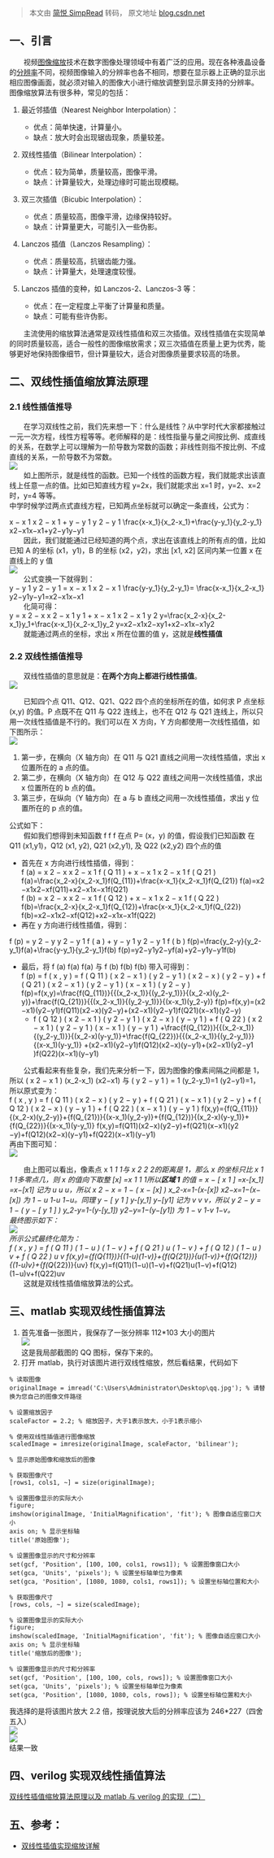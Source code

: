 > 本文由 [简悦 SimpRead](http://ksria.com/simpread/) 转码， 原文地址 [blog.csdn.net](https://blog.csdn.net/qq_43156031/article/details/136456299)

一、引言
----

  视频[图像缩放](https://so.csdn.net/so/search?q=%E5%9B%BE%E5%83%8F%E7%BC%A9%E6%94%BE&spm=1001.2101.3001.7020)技术在数字图像处理领域中有着广泛的应用。现在各种液晶设备的[分辨率](https://so.csdn.net/so/search?q=%E5%88%86%E8%BE%A8%E7%8E%87&spm=1001.2101.3001.7020)不同，视频图像输入的分辨率也各不相同，想要在显示器上正确的显示出相应图像画面，就必须对输入的图像大小进行缩放调整到显示屏支持的分辨率。  
图像缩放算法有很多种，常见的包括：

1.  最近邻插值（Nearest Neighbor Interpolation）：
    
    *   优点：简单快速，计算量小。
    *   缺点：放大时会出现锯齿现象，质量较差。
2.  双线性插值（Bilinear Interpolation）：
    
    *   优点：较为简单，质量较高，图像平滑。
    *   缺点：计算量较大，处理边缘时可能出现模糊。
3.  双三次插值（Bicubic Interpolation）：
    
    *   优点：质量较高，图像平滑，边缘保持较好。
    *   缺点：计算量更大，可能引入一些伪影。
4.  Lanczos 插值（Lanczos Resampling）：
    
    *   优点：质量较高，抗锯齿能力强。
    *   缺点：计算量大，处理速度较慢。
5.  Lanczos 插值的变种，如 Lanczos-2、Lanczos-3 等：
    
    *   优点：在一定程度上平衡了计算量和质量。
    *   缺点：可能有些许伪影。

  主流使用的缩放算法通常是双线性插值和双三次插值。双线性插值在实现简单的同时质量较高，适合一般性的图像缩放需求；双三次插值在质量上更为优秀，能够更好地保持图像细节，但计算量较大，适合对图像质量要求较高的场景。

二、双线性插值缩放算法原理
-------------

### 2.1 线性插值推导

  在学习双线性之前，我们先来想一下：什么是线性？从中学时代大家都接触过一元一次方程，线性方程等等。老师解释的是：线性指量与量之间按比例、成直线的关系，在数学上可以理解为一阶导数为常数的函数；非线性则指不按比例、不成直线的关系，一阶导数不为常数。  
![](https://i-blog.csdnimg.cn/blog_migrate/b9e023c5de2e500f2d763913d76184f9.png#pic_center)  
  如上图所示，就是线性的函数。已知一个线性的函数方程，我们就能求出该直线上任意一点的值。比如已知直线方程 y=2x，我们就能求出 x=1 时，y=2、x=2 时，y=4 等等。  
中学时候学过两点式直线方程，已知两点坐标就可以确定一条直线，公式为：

x − x 1 x 2 − x 1 + y − y 1 y 2 − y 1 \frac{x-x_1}{x_2-x_1}+\frac{y-y_1}{y_2-y_1} x2​−x1​x−x1​​+y2​−y1​y−y1​​  
  因此，我们就能通过已经知道的两个点，求出在该直线上的所有点的值，比如已知 A 的坐标 (x1，y1)，B 的坐标 (x2，y2)，求出 [x1, x2] 区间内某一位置 x 在直线上的 y 值  
![](https://i-blog.csdnimg.cn/blog_migrate/332485f70b580c900e727db98467b4bc.png#pic_center)  
  公式变换一下就得到：  
y − y 1 y 2 − y 1 = x − x 1 x 2 − x 1 \frac{y-y_1}{y_2-y_1}= \frac{x-x_1}{x_2-x_1} y2​−y1​y−y1​​=x2​−x1​x−x1​​  
  化简可得：  
y = x 2 − x x 2 − x 1 y 1 + x − x 1 x 2 − x 1 y 2 y=\frac{x_2-x}{x_2-x_1}y_1+\frac{x-x_1}{x_2-x_1}y_2 y=x2​−x1​x2​−x​y1​+x2​−x1​x−x1​​y2​  
  就能通过两点的坐标，求出 x 所在位置的值 y，这就是**线性插值**

### 2.2 双线性插值推导

  双线性插值的意思就是：**在两个方向上都进行线性插值**。  
![](https://i-blog.csdnimg.cn/blog_migrate/3c4e7b3695bb2fed1bd7adb1844fbe64.png#pic_center)

  已知四个点 Q11、Q12、Q21、Q22 四个点的坐标所在的值，如何求 P 点坐标 (x,y) 的值。P 点既不在 Q11 与 Q22 连线上，也不在 Q12 与 Q21 连线上，所以只用一次线性插值是不行的。我们可以在 X 方向，Y 方向都使用一次线性插值，如下图所示：  
![](https://i-blog.csdnimg.cn/blog_migrate/507feddf970943a3a7902aa63f2fa613.png#pic_center)

1.  第一步，在横向（X 轴方向）在 Q11 与 Q21 直线之间用一次线性插值，求出 x 位置所在的 a 点的值。
2.  第二步，在横向（X 轴方向）在 Q12 与 Q22 直线之间用一次线性插值，求出 x 位置所在的 b 点的值。
3.  第三步，在纵向（Y 轴方向）在 a 与 b 直线之间用一次线性插值，求出 y 位置所在的 p 点的值。

公式如下：  
  假如我们想得到未知函数 f f f 在点 P= (x，y) 的值，假设我们已知函数 在 Q11 (x1,y1)，Q12 (x1, y2), Q21 (x2,y1), 及 Q22 (x2,y2) 四个点的值

*   首先在 x 方向进行线性插值，得到：  
    f (a) = x 2 − x x 2 − x 1 f ( Q 11 ) + x − x 1 x 2 − x 1 f ( Q 21 ) f(a)=\frac{x_2-x}{x_2-x_1}f(Q_{11})+\frac{x-x_1}{x_2-x_1}f(Q_{21}) f(a)=x2​−x1​x2​−x​f(Q11​)+x2​−x1​x−x1​​f(Q21​)  
    f (b) = x 2 − x x 2 − x 1 f ( Q 12 ) + x − x 1 x 2 − x 1 f ( Q 22 ) f(b)=\frac{x_2-x}{x_2-x_1}f(Q_{12})+\frac{x-x_1}{x_2-x_1}f(Q_{22}) f(b)=x2​−x1​x2​−x​f(Q12​)+x2​−x1​x−x1​​f(Q22​)
*   再在 y 方向进行线性插值，得到：

f (p) = y 2 − y y 2 − y 1 f ( a ) + y − y 1 y 2 − y 1 f ( b ) f(p)=\frac{y_2-y}{y_2-y_1}f(a)+\frac{y-y_1}{y_2-y_1}f(b) f(p)=y2​−y1​y2​−y​f(a)+y2​−y1​y−y1​​f(b)

*   最后，将 f (a) f(a) f(a) 与 f (b) f(b) f(b) 带入可得到：  
    f (p) = f ( x , y ) = f ( Q 11 ) ( x 2 − x 1 ) ( y 2 − y 1 ) ( x 2 − x ) ( y 2 − y ) + f ( Q 21 ) ( x 2 − x 1 ) ( y 2 − y 1 ) ( x − x 1 ) ( y 2 − y ) f(p)=f(x,y)=\frac{f(Q_{11})}{{(x_2-x_1)}{(y_2-y_1)}}{(x_2-x)(y_2-y)}+\frac{f(Q_{21})}{{(x_2-x_1)}{(y_2-y_1)}}{(x-x_1)(y_2-y)} f(p)=f(x,y)=(x2​−x1​)(y2​−y1​)f(Q11​)​(x2​−x)(y2​−y)+(x2​−x1​)(y2​−y1​)f(Q21​)​(x−x1​)(y2​−y)  
    + f ( Q 12 ) ( x 2 − x 1 ) ( y 2 − y 1 ) ( x 2 − x ) ( y − y 1 ) + f ( Q 22 ) ( x 2 − x 1 ) ( y 2 − y 1 ) ( x − x 1 ) ( y − y 1 ) +\frac{f(Q_{12})}{{(x_2-x_1)}{(y_2-y_1)}}{(x_2-x)(y-y_1)}+\frac{f(Q_{22})}{{(x_2-x_1)}{(y_2-y_1)}}{(x-x_1)(y-y_1)} +(x2​−x1​)(y2​−y1​)f(Q12​)​(x2​−x)(y−y1​)+(x2​−x1​)(y2​−y1​)f(Q22​)​(x−x1​)(y−y1​)

  公式看起来有些复杂，我们先来分析一下，因为图像的像素间隔之间都是 1，所以 ( x 2 − x 1 ) (x_2-x_1) (x2​−x1​) 与 ( y 2 − y 1 ) = 1 (y_2-y_1)=1 (y2​−y1​)=1，所以原式变为：  
f ( x , y ) = f ( Q 11 ) ( x 2 − x ) ( y 2 − y ) + f ( Q 21 ) ( x − x 1 ) ( y 2 − y ) + f ( Q 12 ) ( x 2 − x ) ( y − y 1 ) + f ( Q 22 ) ( x − x 1 ) ( y − y 1 ) f(x,y)={f(Q_{11})}{(x_2-x)(y_2-y)}+{f(Q_{21})}{(x-x_1)(y_2-y)}+{f(Q_{12})}{(x_2-x)(y-y_1)}+{f(Q_{22})}{(x-x_1)(y-y_1)} f(x,y)=f(Q11​)(x2​−x)(y2​−y)+f(Q21​)(x−x1​)(y2​−y)+f(Q12​)(x2​−x)(y−y1​)+f(Q22​)(x−x1​)(y−y1​)  
再由下图可知：  
![](https://i-blog.csdnimg.cn/blog_migrate/c8131b4346d2798bda6f54241dd298bd.png#pic_center)

  由上图可以看出，像素点 x 1 _1 1​与 x 2 _2 2​的距离是 1，那么 x 的坐标只比 x 1 _1 1​多零点几，则 x 的值向下取整 [x] =x 1 _1 1​ 所以**区域 1** 的值 = x − [ x 1 ] =x-[x_1] =x−[x1​] 记为 u u u，所以 x 2 − x = 1 − ( x − [x] ) x_2-x=1-(x-[x]) x2​−x=1−(x−[x]) 为 1 − u 1-u 1−u。同理 y − [ y 1 ] y-[y_1] y−[y1​] 记为 v v v，所以 y 2 − y = 1 − ( y − [ y 1 ] ) y_2-y=1-(y-[y_1]) y2​−y=1−(y−[y1​]) 为 1 − v 1-v 1−v。  
最终图示如下：  
![](https://i-blog.csdnimg.cn/blog_migrate/6b83f5b81f52ee03aa550b9a9bad726a.png#pic_center)  
所示公式最终化简为：  
f ( x , y ) = f ( Q 11 ) ( 1 − u ) ( 1 − v ) + f ( Q 21 ) u ( 1 − v ) + f ( Q 12 ) ( 1 − u ) v + f ( Q 22 ) u v f(x,y)={f(Q_{11})}{(1-u)(1-v)}+{f(Q_{21})}{u(1-v)}+{f(Q_{12})}{(1-u)v}+{f(Q_{22})}{uv} f(x,y)=f(Q11​)(1−u)(1−v)+f(Q21​)u(1−v)+f(Q12​)(1−u)v+f(Q22​)uv  
  这就是双线性插值缩放算法的公式。

三、matlab 实现双线性插值算法
------------------

1.  首先准备一张图片，我保存了一张分辨率 112*103 大小的图片  
    ![](https://i-blog.csdnimg.cn/blog_migrate/aa092cc57b793c05226d9c38d8038582.png#pic_center)  
    这是我局部截图的 QQ 图标，保存下来的。
2.  打开 matlab，执行对该图片进行双线性缩放，然后看结果，代码如下

```
% 读取图像
originalImage = imread('C:\Users\Administrator\Desktop\qq.jpg'); % 请替换为您自己的图像文件路径

% 设置缩放因子
scaleFactor = 2.2; % 缩放因子，大于1表示放大，小于1表示缩小

% 使用双线性插值进行图像缩放
scaledImage = imresize(originalImage, scaleFactor, 'bilinear');

% 显示原始图像和缩放后的图像

% 获取图像尺寸
[rows1, cols1, ~] = size(originalImage);

% 设置图像显示的实际大小
figure;
imshow(originalImage, 'InitialMagnification', 'fit'); % 图像自适应窗口大小
axis on; % 显示坐标轴
title('原始图像');

% 设置图像显示的尺寸和分辨率
set(gcf, 'Position', [100, 100, cols1, rows1]); % 设置图像窗口大小
set(gca, 'Units', 'pixels'); % 设置坐标轴单位为像素
set(gca, 'Position', [1080, 1080, cols1, rows1]); % 设置坐标轴位置和大小

% 获取图像尺寸
[rows, cols, ~] = size(scaledImage);

% 设置图像显示的实际大小
figure;
imshow(scaledImage, 'InitialMagnification', 'fit'); % 图像自适应窗口大小
axis on; % 显示坐标轴
title('缩放后的图像');

% 设置图像显示的尺寸和分辨率
set(gcf, 'Position', [100, 100, cols, rows]); % 设置图像窗口大小
set(gca, 'Units', 'pixels'); % 设置坐标轴单位为像素
set(gca, 'Position', [1080, 1080, cols, rows]); % 设置坐标轴位置和大小

```

我选择的是将该图片放大 2.2 倍，按理说放大后的分辨率应该为 246*227（四舍五入）  
![](https://i-blog.csdnimg.cn/blog_migrate/d2693f7fb1305af905aca8b1619fb4e3.png#pic_center)  
![](https://i-blog.csdnimg.cn/blog_migrate/80e24024691b8f1b6e8d09ec20254280.png#pic_center)  
结果一致

四、verilog 实现双线性插值算法
-------------------

[双线性插值缩放算法原理以及 matlab 与 verilog 的实现（二）](https://blog.csdn.net/qq_43156031/article/details/136706789?spm=1001.2014.3001.5501)

五、参考：
-----

*   [双线性插值实现缩放详解](https://blog.csdn.net/qq_41076797/article/details/114546796?ops_request_misc=%257B%2522request%255Fid%2522%253A%2522170952081016800225530247%2522%252C%2522scm%2522%253A%252220140713.130102334..%2522%257D&request_id=170952081016800225530247&biz_id=0&utm_medium=distribute.pc_search_result.none-task-blog-2~all~sobaiduend~default-1-114546796-null-null.142%5Ev99%5Epc_search_result_base9&utm_term=%E5%8F%8C%E7%BA%BF%E6%80%A7%E7%BC%A9%E6%94%BE&spm=1018.2226.3001.4187)